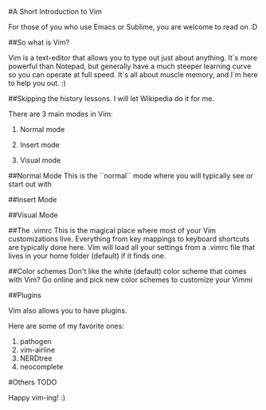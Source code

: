 #A Short Introduction to Vim

For those of you who use Emacs or Sublime, you are welcome to read on :D

##So what is Vim?

Vim is a text-editor that allows you to type out just about anything. It\`s
more powerful than Notepad, but generally have a much steeper learning curve
so you can operate at full speed. It\`s all about muscle memory, and I\`m here to
help you out. :)

##Skipping the history lessons. I will let Wikipedia do it for me.

There are 3 main modes in Vim:

1. Normal mode

2. Insert mode

3. Visual mode

##Normal Mode
This is the \``normal\`` mode where you will typically see or start out with


##Insert Mode



##Visual Mode



##The .vimrc
This is the magical place where most of your Vim customizations live. Everything
from key mappings to keyboard shortcuts are typically done here. Vim will load all
your settings from a .vimrc file that lives in your home folder (default) if it finds one.

##Color schemes
Don't like the white (default) color scheme that comes with Vim? Go online and
pick new color schemes to customize your Vimmi


##Plugins

Vim also allows you to have plugins.

Here are some of my favorite ones:
1. pathogen
2. vim-airline
3. NERDtree
4. neocomplete


#Others
TODO


Happy vim-ing! :)
